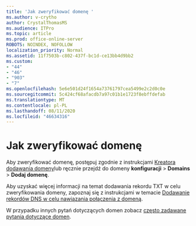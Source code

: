 ```yaml
---
title: 'Jak zweryfikować domenę '
ms.author: v-crytho
author: CrystalThomasMS
ms.audience: ITPro
ms.topic: article
ms.prod: office-online-server
ROBOTS: NOINDEX, NOFOLLOW
localization_priority: Normal
ms.assetid: 11f7503b-c802-437f-bc1d-ce13bb4d9bb2
ms.custom:
- "44"
- "46"
- "903"
- "7"
ms.openlocfilehash: 5e6e501d24f1654a73761797cea5499e2c2d0c0e
ms.sourcegitcommit: 5c424cf68afacdb7a97c01b1e1723f8ebffdefab
ms.translationtype: MT
ms.contentlocale: pl-PL
ms.lasthandoff: 08/11/2020
ms.locfileid: "46634316"
---
```

# <a name="how-to-verify-your-domain"></a>Jak zweryfikować domenę

Aby zweryfikować domenę, postępuj zgodnie z instrukcjami [Kreatora dodawania domeny](https://portal.office.com/adminportal/home#/Domains/Wizard)lub ręcznie przejdź do domeny **konfiguracji**  >  **Domains**  >  **Dodaj domenę**.

Aby uzyskać więcej informacji na temat dodawania rekordu TXT w celu zweryfikowania domeny, zapoznaj się z instrukcjami w temacie [Dodawanie rekordów DNS w celu nawiązania połączenia z domeną](https://docs.microsoft.com/microsoft-365/admin/get-help-with-domains/create-dns-records-at-any-dns-hosting-provider).

W przypadku innych pytań dotyczących domen zobacz [często zadawane pytania dotyczące domen](https://docs.microsoft.com/microsoft-365/admin/setup/domains-faq).
